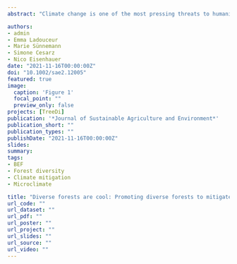 ```yaml
---
abstract: "Climate change is one of the most pressing threats to humanity, inducing a global increase in temperatures and more frequent extreme climatic events. Considering this, global reforestation initiatives are proposed to capture carbon and mitigate climate change. Global restoration and reforestation programs and their targets have inspired both unparalleled enthusiasm worldwide and intense scientific criticism and debate regarding their feasibility and implementation. We agree that global reforestation forecasting and efforts require a nuanced discussion and approach. In that vein, we would like to emphasize the potential of increasing existing forest diversity to enhance climate change mitigation by increasing aboveground and belowground carbon storage. Moreover, we argue that focusing on planting diverse forests in reforestation efforts can help to reduce climate change effects on ecosystems: first, by increasing resistance and resilience to extreme climatic events, and second, by buffering microclimatic conditions in natural and urban areas. Diversifying forests plantations and reforestation projects may not always be feasible and cannot solve the climate crisis by itself. However, we highlight that a focus on diverse forests could maximize the benefits of reforestation programs by promoting sustainable land management."

authors:
- admin
- Emma Ladouceur
- Marie Sünnemann
- Simone Cesarz 
- Nico Eisenhauer 
date: "2021-11-16T00:00:00Z"
doi: "10.1002/sae2.12005"
featured: true
image:
  caption: 'Figure 1'
  focal_point: ""
  preview_only: false
projects: [TreeDi]
publication: '*Journal of Sustainable Agriculture and Environment*'
publication_short: ""
publication_types: ""
publishDate: "2021-11-16T00:00:00Z"
slides: 
summary: 
tags:
- BEF
- Forest diversity
- Climate mitigation
- Microclimate

title: "Diverse forests are cool: Promoting diverse forests to mitigate carbon emissions and climate change"
url_code: ""
url_dataset: ""
url_pdf: ""
url_poster: ""
url_project: ""
url_slides: ""
url_source: ""
url_video: ""
---
```

